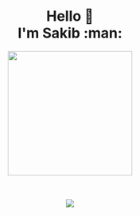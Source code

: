 
<h1 align='center'>
  Hello 👋 <br>
  I'm Sakib :man:
</h1>


<div id="header" align="center">
  <img src="https://media.giphy.com/media/RbDKaczqWovIugyJmW/giphy.gif" width="250"/>
</div>
<br/>
<br/>
<div class="social-sites" align="center">
  <p align="center">
     <a href="https://www.linkedin.com/in/sakibmdnazmush/"><img src="https://img.shields.io/badge/LinkedIn-0077B5?style=for-the-   badge&logo=linkedin&logoColor=white"/></a>
</p>
  
</div>
<br>



